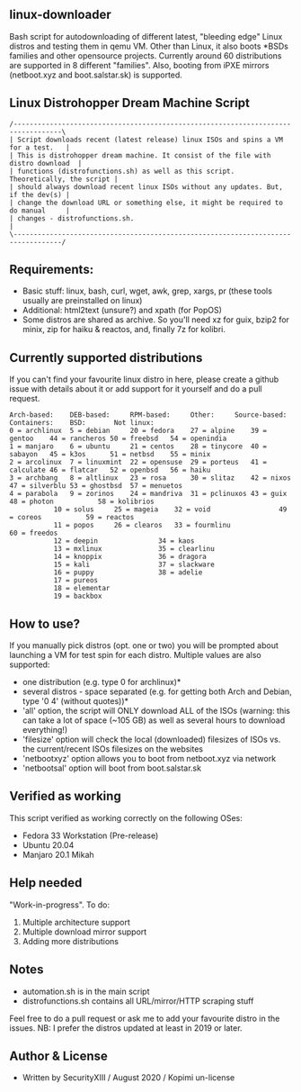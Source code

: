 ## linux-downloader
Bash script for autodownloading of different latest, "bleeding edge" Linux distros and testing them in qemu VM. Other than Linux, it also boots *BSDs families and other opensource projects. Currently around 60 distributions are supported in 8 different "families". Also, booting from iPXE mirrors (netboot.xyz and boot.salstar.sk) is supported.

## Linux Distrohopper Dream Machine Script
```
/----------------------------------------------------------------------------------\
| Script downloads recent (latest release) linux ISOs and spins a VM for a test.   |
| This is distrohopper dream machine. It consist of the file with distro download  | 
| functions (distrofunctions.sh) as well as this script. Theoretically, the script | 
| should always download recent linux ISOs without any updates. But, if the dev(s) |
| change the download URL or something else, it might be required to do manual     |
| changes - distrofunctions.sh.                                                    |
\----------------------------------------------------------------------------------/
```

## Requirements: 
* Basic stuff: linux, bash, curl, wget, awk, grep, xargs, pr (these tools usually are preinstalled on linux)
* Additional: html2text (unsure?) and xpath (for PopOS)
* Some distros are shared as archive. So you'll need xz for guix, bzip2 for minix, zip for haiku & reactos, and, finally 7z for kolibri.

## Currently supported distributions
If you can't find your favourite linux distro in here, please create a github issue with details about it or add support for it yourself and do a pull request.
```
Arch-based:    DEB-based:     RPM-based:     Other:	    Source-based:  Containers:	  BSD:		 Not linux:
0 = archlinux  5 = debian     20 = fedora    27 = alpine    39 = gentoo	   44 = rancheros 50 = freebsd	 54 = openindia
1 = manjaro    6 = ubuntu     21 = centos    28 = tinycore  40 = sabayon   45 = k3os	  51 = netbsd	 55 = minix
2 = arcolinux  7 = linuxmint  22 = opensuse  29 = porteus   41 = calculate 46 = flatcar	  52 = openbsd	 56 = haiku
3 = archbang   8 = altlinux   23 = rosa	     30 = slitaz    42 = nixos	   47 = silverblu 53 = ghostbsd	 57 = menuetos
4 = parabola   9 = zorinos    24 = mandriva  31 = pclinuxos 43 = guix	   48 = photon	  		 58 = kolibrios
	       10 = solus     25 = mageia    32 = void	    		   49 = coreos	  		 59 = reactos
	       11 = popos     26 = clearos   33 = fourmlinu 		   		  		 60 = freedos
	       12 = deepin    		     34 = kaos	    		   		  		 
	       13 = mxlinux   		     35 = clearlinu 		   		  		 
	       14 = knoppix   		     36 = dragora   		   		  		 
	       15 = kali      		     37 = slackware 		   		  		 
	       16 = puppy     		     38 = adelie    		   		  		 
	       17 = pureos    		     		    		   		  		 
	       18 = elementar 		     		    		   		  		 
	       19 = backbox   			   		    		     		           		      
```

## How to use?
If you manually pick distros (opt. one or two) you will be prompted about launching a VM for test spin for each distro.
Multiple values are also supported:
* one distribution (e.g. type 0 for archlinux)*
* several distros - space separated (e.g. for getting both Arch and Debian, type '0 4' (without quotes))*
* 'all' option, the script will ONLY download ALL of the ISOs (warning: this can take a lot of space (~105 GB) as well as several hours to download everything!)
* 'filesize' option will check the local (downloaded) filesizes of ISOs vs. the current/recent ISOs filesizes on the websites
* 'netbootxyz' option allows you to boot from netboot.xyz via network
* 'netbootsal' option will boot from boot.salstar.sk

## Verified as working
This script verified as working correctly on the following OSes:
* Fedora 33 Workstation (Pre-release)
* Ubuntu 20.04
* Manjaro 20.1 Mikah

## Help needed
"Work-in-progress". To do:	
1. Multiple architecture support
2. Multiple download mirror support
3. Adding more distributions

## Notes
* automation.sh is in the main script
* distrofunctions.sh contains all URL/mirror/HTTP scraping stuff

Feel free to do a pull request or ask me to add your favourite distro in the issues.
NB: I prefer the distros updated at least in 2019 or later.

## Author & License
* Written by SecurityXIII / August 2020 / Kopimi un-license
